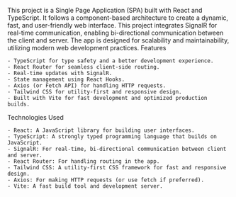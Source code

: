 This project is a Single Page Application (SPA) built with React and TypeScript. It follows a component-based architecture to create a dynamic, fast, and user-friendly web interface. This project integrates SignalR for real-time communication, enabling bi-directional communication between the client and server. The app is designed for scalability and maintainability, utilizing modern web development practices.
Features

    - TypeScript for type safety and a better development experience.
    - React Router for seamless client-side routing.
    - Real-time updates with SignalR.
    - State management using React Hooks.
    - Axios (or Fetch API) for handling HTTP requests.
    - Tailwind CSS for utility-first and responsive design.
    - Built with Vite for fast development and optimized production builds.

Technologies Used

    - React: A JavaScript library for building user interfaces.
    - TypeScript: A strongly typed programming language that builds on JavaScript.
    - SignalR: For real-time, bi-directional communication between client and server.
    - React Router: For handling routing in the app.
    - Tailwind CSS: A utility-first CSS framework for fast and responsive design.
    - Axios: For making HTTP requests (or use fetch if preferred).
    - Vite: A fast build tool and development server.
